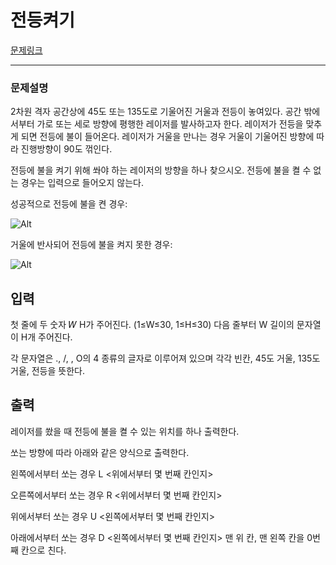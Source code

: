 # 전등켜기

[문제링크](https://nypc.github.io/2016/laserlamp)
___

### 문제설명

2차원 격자 공간상에 45도 또는 135도로 기울어진 거울과 전등이 놓여있다. 
공간 밖에서부터 가로 또는 세로 방향에 평행한 레이저를 발사하고자 한다. 
레이저가 전등을 맞추게 되면 전등에 불이 들어온다.
레이저가 거울을 만나는 경우 거울이 기울어진 방향에 따라 진행방향이 90도 꺾인다.

전등에 불을 켜기 위해 쏴야 하는 레이저의 방향을 하나 찾으시오. 전등에 불을 켤 수 없는 경우는 입력으로 들어오지 않는다.

성공적으로 전등에 불을 켠 경우:

![Alt](https://nypc.github.io/2016/lamp_success.png)


거울에 반사되어 전등에 불을 켜지 못한 경우:

![Alt](https://nypc.github.io/2016/lamp_fail.png)


## 입력
첫 줄에 두 숫자 𝑊 H가 주어진다. (1≤W≤30, 1≤H≤30)
다음 줄부터 W 길이의 문자열이 H개 주어진다.

각 문자열은 ., /, \, O의 
4 종류의 글자로 이루어져 있으며 각각 빈칸, 
45도 거울, 135도 거울, 전등을 뜻한다.

## 출력
레이저를 쐈을 때 전등에 불을 켤 수 있는 위치를 하나 출력한다.

쏘는 방향에 따라 아래와 같은 양식으로 출력한다.

왼쪽에서부터 쏘는 경우 L <위에서부터 몇 번째 칸인지>

오른쪽에서부터 쏘는 경우 R <위에서부터 몇 번째 칸인지>

위에서부터 쏘는 경우 U <왼쪽에서부터 몇 번째 칸인지>

아래에서부터 쏘는 경우 D <왼쪽에서부터 몇 번째 칸인지>
맨 위 칸, 맨 왼쪽 칸을 0번째 칸으로 친다.

